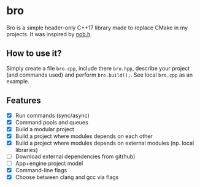 # bro
Bro is a simple header-only C++17 library made to replace CMake in my projects. It was inspired by [nob.h](https://github.com/tsoding/nob.h). 

## How to use it? 
Simply create a file `bro.cpp`, include there `bro.hpp`, describe your project (and commands used) and perform `bro.build();`. See local `bro.cpp` as an example.

## Features
- [x] Run commands (sync/async)
- [x] Command pools and queues
- [x] Build a modular project
- [x] Build a project where modules depends on each other
- [x] Build a project where modules depends on external modules (np. local libraries)
- [ ] Download external dependencies from git(hub)
- [ ] App+engine project model
- [x] Command-line flags
- [x] Choose between clang and gcc via flags
